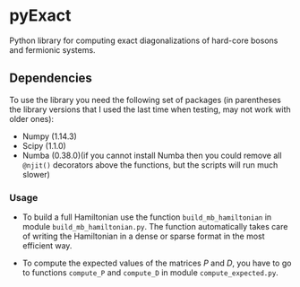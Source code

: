 # pyExact
Python library for computing exact diagonalizations of hard-core bosons
and fermionic systems.

## Dependencies

To use the library you need the following set of packages (in
parentheses the library versions that I used the last time when
testing, may not work with older ones):
* Numpy (1.14.3)
* Scipy (1.1.0)
* Numba (0.38.0)(if you cannot install Numba then you could remove all
    `@njit()` decorators above the functions, but the scripts will run
     much slower)

### Usage

* To build a full Hamiltonian use the function `build_mb_hamiltonian` in
module `build_mb_hamiltonian.py`. The function automatically takes care of
writing the Hamiltonian in a dense or sparse format in the most
efficient way.

* To compute the expected values of the matrices *P* and *D*, you have
to go to functions `compute_P` and `compute_D` in module
`compute_expected.py`.

